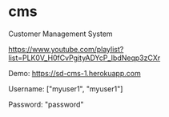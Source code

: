 # cms
Customer Management System

https://www.youtube.com/playlist?list=PLK0V_H0fCvPgityADYcP_IbdNeqp3zCXr



Demo: https://sd-cms-1.herokuapp.com


Username: ["myuser1", "myuser1"]

Password: "password"
